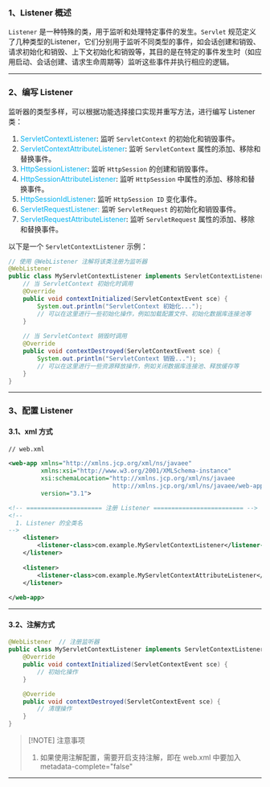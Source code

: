 ### 1、Listener 概述

`Listener` 是一种特殊的类，用于监听和处理特定事件的发生。`Servlet` 规范定义了几种类型的Listener，它们分别用于监听不同类型的事件，如会话创建和销毁、请求初始化和销毁、上下文初始化和销毁等，其目的是在特定的事件发生时（如应用启动、会话创建、请求生命周期等）监听这些事件并执行相应的逻辑。

---



### 2、编写 Listener

监听器的类型多样，可以根据功能选择接口实现并重写方法，进行编写 Listener 类：
1. <font color="#00b0f0">ServletContextListener</font>: 监听 `ServletContext` 的初始化和销毁事件。
2. <font color="#00b0f0">ServletContextAttributeListener</font>: 监听 `ServletContext` 属性的添加、移除和替换事件。
3. <font color="#00b0f0">HttpSessionListener</font>: 监听 `HttpSession` 的创建和销毁事件。
4. <font color="#00b0f0">HttpSessionAttributeListener</font>: 监听 `HttpSession` 中属性的添加、移除和替换事件。
5. <font color="#00b0f0">HttpSessionIdListener</font>: 监听 `HttpSession ID` 变化事件。
6. <font color="#00b0f0">ServletRequestListener:</font> 监听 `ServletRequest` 的初始化和销毁事件。
7. <font color="#00b0f0">ServletRequestAttributeListener</font>: 监听 `ServletRequest` 属性的添加、移除和替换事件。

以下是一个 `ServletContextListener` 示例：
```java
// 使用 @WebListener 注解将该类注册为监听器 
@WebListener 
public class MyServletContextListener implements ServletContextListener { 
	// 当 ServletContext 初始化时调用 
	@Override 
	public void contextInitialized(ServletContextEvent sce) { 
		System.out.println("ServletContext 初始化..."); 
		// 可以在这里进行一些初始化操作，例如加载配置文件、初始化数据库连接池等 
	} 
		
	// 当 ServletContext 销毁时调用 
	@Override 
	public void contextDestroyed(ServletContextEvent sce) {
		System.out.println("ServletContext 销毁..."); 
		// 可以在这里进行一些资源释放操作，例如关闭数据库连接池、释放缓存等 
	} 
}
```
---



### 3、配置 Listener

#### 3.1、xml 方式
```xml
// web.xml

<web-app xmlns="http://xmlns.jcp.org/xml/ns/javaee"
         xmlns:xsi="http://www.w3.org/2001/XMLSchema-instance"
         xsi:schemaLocation="http://xmlns.jcp.org/xml/ns/javaee
                             http://xmlns.jcp.org/xml/ns/javaee/web-app_3_1.xsd"
         version="3.1">

<!-- ===================== 注册 Listener ========================= -->
<!--
  1. Listener 的全类名
-->
	<listener>
	    <listener-class>com.example.MyServletContextListener</listener-class>
	</listener>
	
	<listener>
	    <listener-class>com.example.MyServletContextAttributeListener</listener-class>
	</listener>
	
</web-app>
```

---



#### 3.2、注解方式
```java
@WebListener  // 注册监听器
public class MyServletContextListener implements ServletContextListener {
    @Override
    public void contextInitialized(ServletContextEvent sce) {
        // 初始化操作
    }

    @Override
    public void contextDestroyed(ServletContextEvent sce) {
        // 清理操作
    }
}
```

> [!NOTE] 注意事项
> 1. 如果使用注解配置，需要开启支持注解，即在 web.xml 中要加入 metadata-complete="false"

---


